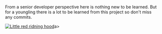 From a senior developer perspective here is nothing new to be learned. But for a youngling there is a lot to be learned from this project so don't miss any commits.


[![Little red ridning hood](https://images.unsplash.com/photo-1461749280684-dccba630e2f6?ixlib=rb-1.2.1&ixid=eyJhcHBfaWQiOjEyMDd9&auto=format&fit=crop&w=1050&q=80)](https://vimeo.com/3514904 "Little red riding hood - Click to Watch!")a>
